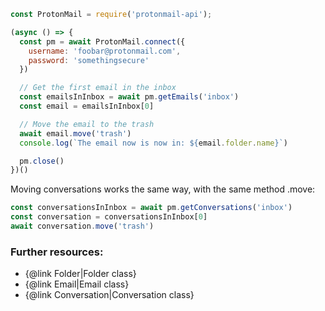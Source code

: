 ```js
const ProtonMail = require('protonmail-api');

(async () => {
  const pm = await ProtonMail.connect({
    username: 'foobar@protonmail.com',
    password: 'somethingsecure'
  })

  // Get the first email in the inbox
  const emailsInInbox = await pm.getEmails('inbox')
  const email = emailsInInbox[0]

  // Move the email to the trash
  await email.move('trash')
  console.log(`The email now is now in: ${email.folder.name}`)

  pm.close()
})()
```

Moving conversations works the same way, with the same method .move:

```js
const conversationsInInbox = await pm.getConversations('inbox')
const conversation = conversationsInInbox[0]
await conversation.move('trash')
```

### Further resources:
- {@link Folder|Folder class}
- {@link Email|Email class}
- {@link Conversation|Conversation class}